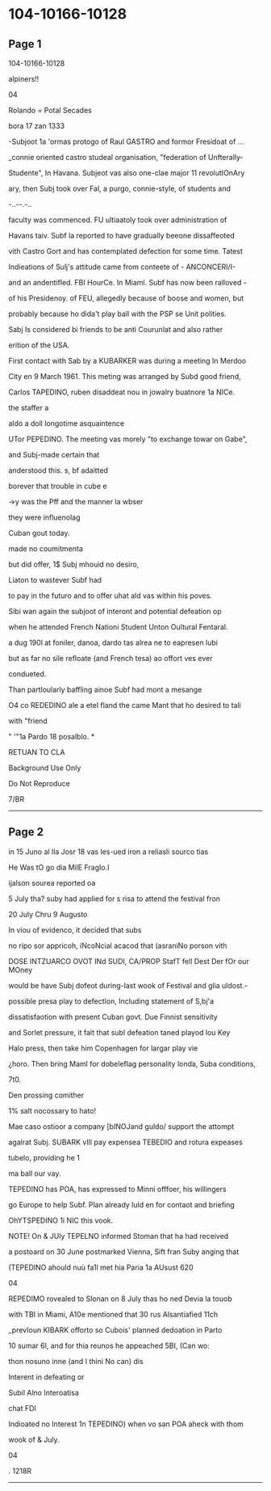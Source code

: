# 104-10166-10128

## Page 1

104-10166-10128

alpiners!!

04

Rolando = Potal Secades

bora 17 zan 1333

-Subjoot 1a 'ormas protogo of Raul GASTRO and formor Fresidoat of ...

_connie oriented castro studeal organisation, "federation of Unfterally-

Studente", In Havana. Subjeot vas also one-clae major 11 revolutIOnAry

ary, then Subj took over Fal, a purgo, connie-style, of students and

-..--.-..

faculty was commenced. FU ultiaatoly took over administration of

Havans taiv. Subf la reported to have gradually beeone dissaffeoted

vith Castro Gort and has contemplated defection for some time. Tatest

Indieations of Sulj's attitude came from conteete of - ANCONCERI/I-

and an andentifled. FBI HourCe. In Miaml. Subf has now been ralloved -

of his Presidenoy. of FEU, allegedly because of boose and women, but

probably because ho dida't play ball with the PSP se Unit polities.

Sabj Is considered bi friends to be anti Courunlat and also rather

erition of the USA.

First contact with Sab by a KUBARKER was during a meeting In Merdoo

City en 9 March 1961. This meting was arranged by Subd good friend,

Carlos TAPEDINO, ruben disaddeat nou in jowalry buatnore 1a NICe.

the staffer a

aldo a doll longotime asquaintence

UTor PEPEDINO. The meeting vas morely "to exchange towar on Gabe",

and Subj-made certain that

anderstood this. s, bf adaitted

borever that trouble in cube e

→y was the Pff and the manner la wbser

they were influenolag

Cuban gout today.

made no coumitmenta

but did offer, 1$ Subj mhouid no desiro,

Liaton to wastever Subf had

to pay in the futuro and to offer uhat ald vas within his poves.

Sibi wan again the subjoot of interont and potential defeation op

when he attended French Nationi Student Unton Oultural Fentaral.

a dug 190l at foniler, danoa, dardo tas alrea ne to eapresen lubi

but as far no sile refloate (and French tesa) ao offort ves ever

condueted.

Than partloularly baffling ainoe Subf had mont a mesange

O4 co REDEDINO ale a etel fland the came Mant that ho desired to tali

with "friend

" '"1a Pardo 18 posalblo. *

RETUAN TO CLA

Background Use Only

Do Not Reproduce

7/BR

---

## Page 2

in 15 Juno al lla Josr 18 vas les-ued iron a reliasli sourco tias

He Was tO go dia MilE FragIo.I

ijalson sourea reported oa

5 July tha? suby had applied for s risa to attend the festival fron

20 July Chru 9 Augusto

In viou of evidenco, it decided that subs

no ripo sor appricoh, iNcoNcial acacod that (asraniNo porson vith

DOSE INTZUARCO OVOT INd SUDI, CA/PROP StafT fell Dest Der fOr our MOney

would be have Subj dofeot during-last wook of Festival and glia uldost.-

possible presa play to defectlon, Including statement of S,bj'a

dissatisfaotion with present Cuban govt. Due Finnist sensitivity

and Sorlet pressure, it falt that subl defeation taned playod lou Key

Halo press, then take him Copenhagen for largar play vie

¿horo. Then bring Maml for dobeleflag personality londa, Suba conditions,

7t0.

Den prossing comither

1% salt nocossary to hato!

Mae caso ostioor a company [bINOJand guldo/ support the attompt

agalrat Subj. SUBARK vIll pay expensea TEBEDIO and rotura expeases

tubelo, providing he 1

ma ball our vay.

TEPEDINO has POA, has expressed to Minni offfoer, his willingers

go Europe to help Subf. Plan already luld en for contaot and briefing

OhYTSPEDINO 1i NIC this vook.

NOTE! On & JUly TEPELNO informed Stoman that ha had received

a postoard on 30 June postmarked Vienna, Sift fran Suby anging that

(TEPEDINO ahould nuù fa1l met hia Paria 1a AUsust 620

04

REPEDIMO rovealed to Slonan on 8 July thas ho ned Devia la touob

with TBI in Miami, A10e mentioned that 30 rus Alsantiafied 11ch

_prevIoun KIBARK offorto so Cubois' planned dedoation in Parto

10 sumar 6l, and for thia reunos he appeached 5BI, (Can wo:

thon nosuno inne (and I thini No can) dis

Interent in defeating or

Subil Alno Interoatisa

chat FDI

Indioated no Interest 1n TEPEDINO) when vo san POA aheck with thom

wook of & July.

04

. 1218R

---

